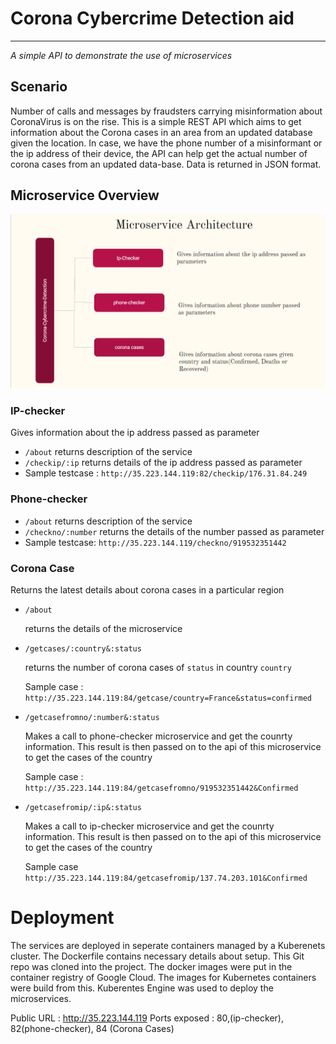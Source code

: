 # Corona Cybercrime Detection aid
------
*A simple API to demonstrate the use of microservices*

## Scenario
Number of calls and messages by fraudsters carrying misinformation about CoronaVirus is on the rise. This is a simple REST API which aims to get information about the Corona cases in an area from an updated database given the location. In case, we have the phone number of a misinformant or the ip address of their device, the API can help get the actual number of corona cases from an updated data-base. Data is returned in JSON format.

## Microservice Overview

<img src="https://github.com/meenakshisl/corona-cybercrime-detection/blob/master/images/microservice_arch.png" width="800" hieght="1000" />


### IP-checker

Gives information about the ip address passed as parameter
- `/about`
     returns description of the service
- `/checkip/:ip`
     returns details of the ip address passed as parameter
- Sample testcase :
    `http://35.223.144.119:82/checkip/176.31.84.249`

### Phone-checker
- `/about`
    returns description of the service
- `/checkno/:number`
    returns the details of the number passed as parameter
- Sample testcase:
    `http://35.223.144.119/checkno/919532351442`


### Corona Case

Returns the latest details about corona cases in a particular region

- `/about`

     returns the details of the microservice
     
- `/getcases/:country&:status`

     returns the number of corona cases of `status` in country `country`
     
     Sample case : `http://35.223.144.119:84/getcase/country=France&status=confirmed`
     
- `/getcasefromno/:number&:status`

     Makes a call to phone-checker microservice and get the counrty information. This result is then passed on to the api of this microservice to get the cases of the country
     
     Sample case :
     `http://35.223.144.119:84/getcasefromno/919532351442&Confirmed`
     
- `/getcasefromip/:ip&:status`

     Makes a call to ip-checker microservice and get the counrty information. This result is then passed on to the api of this microservice to get the cases of the country
     
     Sample case
     `http://35.223.144.119:84/getcasefromip/137.74.203.101&Confirmed`
     
     
     
# Deployment

The services are deployed in seperate containers managed by a Kuberenets cluster. The Dockerfile contains necessary details about setup. This 
Git repo was cloned into the project. The docker images were put in the container registry of Google Cloud. The images for Kubernetes containers were build from this. Kuberentes Engine was used to deploy the microservices.

Public URL : http://35.223.144.119
Ports exposed : 80,(ip-checker), 82(phone-checker), 84 (Corona Cases)
               
               
               
              
